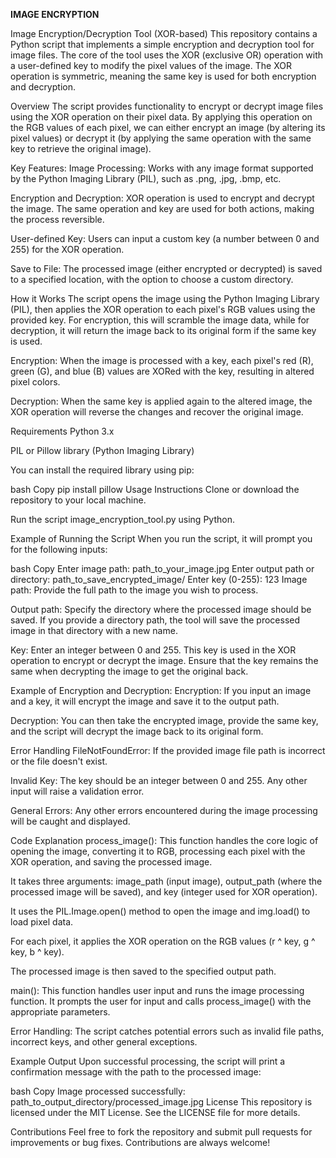 **IMAGE ENCRYPTION**

Image Encryption/Decryption Tool (XOR-based)
This repository contains a Python script that implements a simple encryption and decryption tool for image files. The core of the tool uses the XOR (exclusive OR) operation with a user-defined key to modify the pixel values of the image. The XOR operation is symmetric, meaning the same key is used for both encryption and decryption.

Overview
The script provides functionality to encrypt or decrypt image files using the XOR operation on their pixel data. By applying this operation on the RGB values of each pixel, we can either encrypt an image (by altering its pixel values) or decrypt it (by applying the same operation with the same key to retrieve the original image).

Key Features:
Image Processing: Works with any image format supported by the Python Imaging Library (PIL), such as .png, .jpg, .bmp, etc.

Encryption and Decryption: XOR operation is used to encrypt and decrypt the image. The same operation and key are used for both actions, making the process reversible.

User-defined Key: Users can input a custom key (a number between 0 and 255) for the XOR operation.

Save to File: The processed image (either encrypted or decrypted) is saved to a specified location, with the option to choose a custom directory.

How it Works
The script opens the image using the Python Imaging Library (PIL), then applies the XOR operation to each pixel's RGB values using the provided key. For encryption, this will scramble the image data, while for decryption, it will return the image back to its original form if the same key is used.

Encryption: When the image is processed with a key, each pixel's red (R), green (G), and blue (B) values are XORed with the key, resulting in altered pixel colors.

Decryption: When the same key is applied again to the altered image, the XOR operation will reverse the changes and recover the original image.

Requirements
Python 3.x

PIL or Pillow library (Python Imaging Library)

You can install the required library using pip:

bash
Copy
pip install pillow
Usage Instructions
Clone or download the repository to your local machine.

Run the script image_encryption_tool.py using Python.

Example of Running the Script
When you run the script, it will prompt you for the following inputs:

bash
Copy
Enter image path: path_to_your_image.jpg
Enter output path or directory: path_to_save_encrypted_image/
Enter key (0-255): 123
Image path: Provide the full path to the image you wish to process.

Output path: Specify the directory where the processed image should be saved. If you provide a directory path, the tool will save the processed image in that directory with a new name.

Key: Enter an integer between 0 and 255. This key is used in the XOR operation to encrypt or decrypt the image. Ensure that the key remains the same when decrypting the image to get the original back.

Example of Encryption and Decryption:
Encryption: If you input an image and a key, it will encrypt the image and save it to the output path.

Decryption: You can then take the encrypted image, provide the same key, and the script will decrypt the image back to its original form.

Error Handling
FileNotFoundError: If the provided image file path is incorrect or the file doesn't exist.

Invalid Key: The key should be an integer between 0 and 255. Any other input will raise a validation error.

General Errors: Any other errors encountered during the image processing will be caught and displayed.

Code Explanation
process_image(): This function handles the core logic of opening the image, converting it to RGB, processing each pixel with the XOR operation, and saving the processed image.

It takes three arguments: image_path (input image), output_path (where the processed image will be saved), and key (integer used for XOR operation).

It uses the PIL.Image.open() method to open the image and img.load() to load pixel data.

For each pixel, it applies the XOR operation on the RGB values (r ^ key, g ^ key, b ^ key).

The processed image is then saved to the specified output path.

main(): This function handles user input and runs the image processing function. It prompts the user for input and calls process_image() with the appropriate parameters.

Error Handling: The script catches potential errors such as invalid file paths, incorrect keys, and other general exceptions.

Example Output
Upon successful processing, the script will print a confirmation message with the path to the processed image:

bash
Copy
Image processed successfully: path_to_output_directory/processed_image.jpg
License
This repository is licensed under the MIT License. See the LICENSE file for more details.

Contributions
Feel free to fork the repository and submit pull requests for improvements or bug fixes. Contributions are always welcome!
